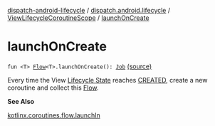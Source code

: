 [dispatch-android-lifecycle](../../index.md) / [dispatch.android.lifecycle](../index.md) / [ViewLifecycleCoroutineScope](index.md) / [launchOnCreate](./launch-on-create.md)

# launchOnCreate

`fun <T> `[`Flow`](https://kotlin.github.io/kotlinx.coroutines/kotlinx-coroutines-core/kotlinx.coroutines.flow/-flow/index.html)`<T>.launchOnCreate(): `[`Job`](https://kotlin.github.io/kotlinx.coroutines/kotlinx-coroutines-core/kotlinx.coroutines/-job/index.html) [(source)](https://github.com/RBusarow/Dispatch/tree/master/dispatch-android-lifecycle/src/main/java/dispatch/android/lifecycle/ViewLifecycleCoroutineScope.kt#L38)

Every time the View [Lifecycle State](https://developer.android.com/reference/androidx/androidx/lifecycle/Lifecycle/State.html) reaches [CREATED](https://developer.android.com/reference/androidx/androidx/lifecycle/Lifecycle/State.html#CREATED), create a new coroutine and collect this [Flow](https://kotlin.github.io/kotlinx.coroutines/kotlinx-coroutines-core/kotlinx.coroutines.flow/-flow/index.html).

**See Also**

[kotlinx.coroutines.flow.launchIn](https://kotlin.github.io/kotlinx.coroutines/kotlinx-coroutines-core/kotlinx.coroutines.flow/launch-in.html)

